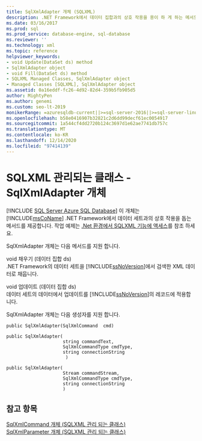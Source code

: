```yaml
---
title: SqlXmlAdapter 개체 (SQLXML)
description: .NET Framework에서 데이터 집합과의 상호 작용을 용이 하 게 하는 메서드를 제공 하는 SqlXmlAdapter 개체에 대해 알아봅니다.
ms.date: 03/16/2017
ms.prod: sql
ms.prod_service: database-engine, sql-database
ms.reviewer: ''
ms.technology: xml
ms.topic: reference
helpviewer_keywords:
- void Update(DataSet ds) method
- SqlXmlAdapter object
- void Fill(DataSet ds) method
- SQLXML Managed Classes, SqlXmlAdapter object
- Managed Classes [SQLXML], SqlXmlAdapter object
ms.assetid: 0a16eddf-fc26-4d92-82d4-359b5fb905d5
author: MightyPen
ms.author: genemi
ms.custom: seo-lt-2019
monikerRange: =azuresqldb-current||>=sql-server-2016||>=sql-server-linux-2017||=azuresqldb-mi-current
ms.openlocfilehash: b58e0416907b32821c2d6dd99decf61ec0054917
ms.sourcegitcommit: 1a544cf4dd2720b124c3697d1e62ae7741db757c
ms.translationtype: MT
ms.contentlocale: ko-KR
ms.lasthandoff: 12/14/2020
ms.locfileid: "97414139"
---
```

# <a name="sqlxml-managed-classes---sqlxmladapter-object"></a>SQLXML 관리되는 클래스 - SqlXmlAdapter 개체
[!INCLUDE [SQL Server Azure SQL Database](../../../includes/applies-to-version/sql-asdb.md)]
  이 개체는 [!INCLUDE[msCoName](../../../includes/msconame-md.md)] .NET Framework에서 데이터 세트과의 상호 작용을 돕는 메서드를 제공합니다. 작업 예제는 [.Net 환경에서 SQLXML 기능에 액세스](../../../relational-databases/sqlxml-annotated-xsd-schemas-xpath-queries/net-framework-classes/accessing-sqlxml-functionality-in-the-net-environment.md)를 참조 하세요.  
  
 SqlXmlAdapter 개체는 다음 메서드를 지원 합니다.  
  
 void 채우기 (데이터 집합 ds)  
 .NET Framework의 데이터 세트을 [!INCLUDE[ssNoVersion](../../../includes/ssnoversion-md.md)]에서 검색한 XML 데이터로 채웁니다.  
  
 void 업데이트 (데이터 집합 ds)  
 데이터 세트의 데이터에서 업데이트를 [!INCLUDE[ssNoVersion](../../../includes/ssnoversion-md.md)]의 레코드에 적용합니다.  
  
 SqlXmlAdapter 개체는 다음 생성자를 지원 합니다.  
  
```  
public SqlXmlAdapter(SqlXmlCommand  cmd)   
  
public SqlXmlAdapter(  
                     string commandText,   
                     SqlXmlCommandType cmdType,   
                     string connectionString  
                      )   
  
public SqlXmlAdapter(  
                     Stream commandStream,   
                     SqlXmlCommandType cmdType,   
                     string connectionString  
                     )   
```  
  
## <a name="see-also"></a>참고 항목  
 [SqlXmlCommand 개체 &#40;SQLXML 관리 되는 클래스&#41;](../../../relational-databases/sqlxml-annotated-xsd-schemas-xpath-queries/net-framework-classes/sqlxml-managed-classes-sqlxmlcommand-object.md)   
 [SqlXmlParameter 개체 &#40;SQLXML 관리 되는 클래스&#41;](../../../relational-databases/sqlxml-annotated-xsd-schemas-xpath-queries/net-framework-classes/sqlxml-managed-classes-sqlxmlparameter-object.md)  
  
  
